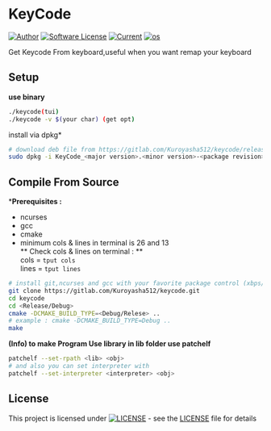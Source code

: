 # **KeyCode**  
[![Author](https://img.shields.io/badge/author-Kuroyasha512-blue.svg)](https://gitlab.com/Kuroyasha512)
[![Software License](https://img.shields.io/badge/license-GNU_GPLv3-brightgreen.svg)](https://gitlab.com/Kuroyasha512/keycode#license)
[![Current](https://img.shields.io/badge/current-V1.1-2--.svg)](https://gitlab.com/Kuroyasha512/keycode/releases)
[![os](https://img.shields.io/badge/os-GNU/Linux-red.svg)](https://www.gnu.org/gnu/linux-and-gnu.en.html)

Get Keycode From keyboard,useful when you want remap your keyboard

## **Setup**
**use binary**  
```sh
./keycode(tui)
./keycode -v $(your char) (get opt)
```  
install via dpkg*
```sh
# download deb file from https://gitlab.com/Kuroyasha512/keycode/releases
sudo dpkg -i KeyCode_<major version>.<minor version>-<package revision>.deb
```

## **Compile From Source**

***Prerequisites :**  
- ncurses  
- gcc  
- cmake  
- minimum cols & lines in terminal is 26 and 13  
** Check cols & lines on terminal : **  
cols = ```tput cols```  
lines = ```tput lines```
```sh
# install git,ncurses and gcc with your favorite package control (xbps/apt/aptget/etc)  
git clone https://gitlab.com/Kuroyasha512/keycode.git  
cd keycode  
cd <Release/Debug>
cmake -DCMAKE_BUILD_TYPE=<Debug/Relese> ..
# example : cmake -DCMAKE_BUILD_TYPE=Debug ..
make
```

**(Info) to make Program Use library in lib folder use patchelf**  
```sh
patchelf --set-rpath <lib> <obj>
# and also you can set interpreter with
patchelf --set-interpreter <interpreter> <obj>
```

## **License**

This project is licensed under [![LICENSE](https://www.gnu.org/graphics/gplv3-with-text-84x42.png)](https://gitlab.com/Kuroyasha512/keycode/blob/master/LICENSE) - see the [LICENSE](https://gitlab.com/Kuroyasha512/keycode/blob/master/LICENSE) file for details